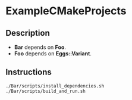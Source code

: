 # ExampleCMakeProjects

## Description

- **Bar** depends on **Foo**.
- **Foo** depends on **Eggs::Variant**.

## Instructions

```
./Bar/scripts/install_dependencies.sh
./Bar/scripts/build_and_run.sh
```
